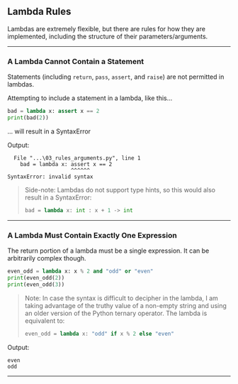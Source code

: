 ## Lambda Rules

Lambdas are extremely flexible, but there are rules for how they are
implemented, including the structure of their parameters/arguments.

---

### A Lambda Cannot Contain a Statement

Statements (including `return`, `pass`, `assert`, and `raise`) are not permitted in lambdas.

Attempting to include a statement in a lambda, like this...

```python
bad = lambda x: assert x == 2
print(bad(2))
```

... will result in a SyntaxError

Output:

```
  File "...\03_rules_arguments.py", line 1
    bad = lambda x: assert x == 2
                    ^^^^^^
SyntaxError: invalid syntax
```

> Side-note: Lambdas do not support type hints, so this would also result
> in a SyntaxError:
>
> ```python
> bad = lambda x: int : x + 1 -> int
> ```

---

### A Lambda Must Contain Exactly One Expression

The return portion of a lambda must be a single expression. It can be
arbitrarily complex though.

```python
even_odd = lambda x: x % 2 and "odd" or "even"
print(even_odd(2))
print(even_odd(3))
```

> Note: In case the syntax is difficult to decipher in the lambda, I am
> taking advantage of the truthy value of a non-empty string and using
> an older version of the Python ternary operator. The lambda is 
> equivalent to:
>
> ```python
> even_odd = lambda x: "odd" if x % 2 else "even"
> ```

Output:

```
even
odd
```

---
